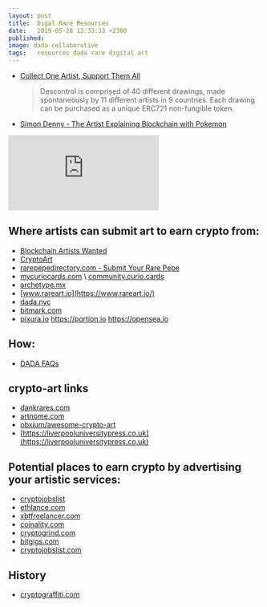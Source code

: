 ```yaml
---
layout: post
title:  Digal Rare Resources
date:   2019-05-28 13:33:33 +2300
published: 
image: dada-collaborative
tags:   resources dada rare digital art
---
```


* [Collect One Artist, Support Them All](https://medium.com/@PowerDada/collect-rare-collaborative-digital-art-6777fd22c82d)
  > Descontrol is comprised of 40 different drawings, made spontaneously by 11 different artists in 9 countries. Each drawing can be purchased as a unique ERC721 non-fungible token.
* [Simon Denny - The Artist Explaining Blockchain with Pokemon](https://www.theguardian.com/artanddesign/2016/aug/26/simon-denny-artist-blockchain-pokemon)

<iframe src="https://www.youtube.com/embed/5eLAI-Atl88" frameborder="0" allowfullscreen></iframe>


## Where artists can submit art to earn crypto from:
* [Blockchain Artists Wanted](https://www.artnome.com/news/2018/2/2/blockchain-artists-wanted)
* [CryptoArt](https://cryptoart.com)
* [rarepepedirectory.com - Submit Your Rare Pepe](http://rarepepedirectory.com/?page_id=25)
* [mycuriocards.com](https://mycuriocards.com) \ [community.curio.cards](https://community.curio.cards)
* [archetype.mx](http://archetype.mx)
* [www.rareart.io](https://www.rareart.io/)
* [dada.nyc](https://dada.nyc/)
* [bitmark.com](https://bitmark.com)
* [pixura.io](https://pixura.io/)
https://portion.io
https://opensea.io


## How:
* [DADA FAQs](https://medium.com/@PowerDada/dada-faqs-e5372184f8ed)

## crypto-art links
* [dankrares.com](http://dankrares.com/)
* [artnome.com](https://www.artnome.com/)
* [obxium/awesome-crypto-art](https://github.com/obxium/awesome-crypto-art)
* [https://liverpooluniversitypress.co.uk](https://liverpooluniversitypress.co.uk)



## Potential places to earn crypto by advertising your artistic services:
* [cryptojobslist](https://cryptojobslist.com/)
* [ethlance.com](https://ethlance.com/)
* [xbtfreelancer.com](https://www.xbtfreelancer.com/)
* [coinality.com](https://coinality.com/)
* [cryptogrind.com](https://www.cryptogrind.com/)
* [bitgigs.com](http://www.bitgigs.com/)
* [cryptojobslist.com](https://cryptojobslist.com/)

## History
* [cryptograffiti.com](https://cryptograffiti.com/pages/about-us)

